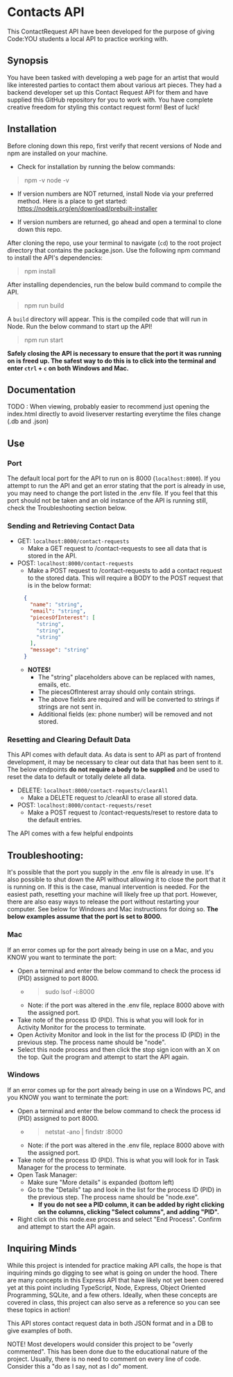 # Contacts API
This ContactRequest API have been developed for the purpose of giving Code:YOU students a local API to practice working with.

## Synopsis
You have been tasked with developing a web page for an artist that would like interested parties to contact them about various art pieces. They had a backend developer set up this Contact Request API for them and have supplied this GitHub repository for you to work with. You have complete creative freedom for styling this contact request form! Best of luck!

## Installation
Before cloning down this repo, first verify that recent versions of Node and npm are installed on your machine.
- Check for installation by running the below commands:
> npm -v
> node -v

- If version numbers are NOT returned, install Node via your preferred method. Here is a place to get started:
https://nodejs.org/en/download/prebuilt-installer

- If version numbers are returned, go ahead and open a terminal to clone down this repo.

After cloning the repo, use your terminal to navigate (`cd`) to the root project directory that contains the package.json. Use the following npm command to install the API's dependencies:
> npm install

After installing dependencies, run the below build command to compile the API.
> npm run build

A `build` directory will appear. This is the compiled code that will run in Node. Run the below command to start up the API!
> npm run start

**Safely closing the API is necessary to ensure that the port it was running on is freed up. The safest way to do this is to click into the terminal and enter `ctrl` + `c` on both Windows and Mac.**

## Documentation
TODO : When viewing, probably easier to recommend just opening the index.html directly to avoid liveserver restarting everytime the files change (.db and .json)

## Use
### Port
The default local port for the API to run on is 8000 (`localhost:8000`). If you attempt to run the API and get an error stating that the port is already in use, you may need to change the port listed in the .env file. If you feel that this port should not be taken and an old instance of the API is running still, check the Troubleshooting section below.

### Sending and Retrieving Contact Data
- GET: `localhost:8000/contact-requests`
  - Make a GET request to /contact-requests to see all data that is stored in the API.
- POST: `localhost:8000/contact-requests`
  - Make a POST request to /contact-requests to add a contact request to the stored data. This will require a BODY to the POST request that is in the below format:
  ```json
    {
      "name": "string",
      "email": "string",
      "piecesOfInterest": [
        "string",
        "string",
        "string"
      ],
      "message": "string"
    }
  ```
  - **NOTES!** 
    - The "string" placeholders above can be replaced with names, emails, etc.
    - The piecesOfInterest array should only contain strings. 
    - The above fields are required and will be converted to strings if strings are not sent in.
    - Additional fields (ex: phone number) will be removed and not stored.

### Resetting and Clearing Default Data
This API comes with default data. As data is sent to API as part of frontend development, it may be necessary to clear out data that has been sent to it. The below endpoints **do not require a body to be supplied** and be used to reset the data to default or totally delete all data.

- DELETE: `localhost:8000/contact-requests/clearAll`
  - Make a DELETE request to /clearAll to erase all stored data.
- POST: `localhost:8000/contact-requests/reset`
  - Make a POST request to /contact-requests/reset to restore data to the default entries.

The API comes with a few helpful endpoints

## Troubleshooting:
It's possible that the port you supply in the .env file is already in use. It's also possible to shut down the API without allowing it to close the port that it is running on. If this is the case, manual intervention is needed. For the easiest path, resetting your machine will likely free up that port. However, there are also easy ways to release the port without restarting your computer. See below for Windows and Mac instructions for doing so. **The below examples assume that the port is set to 8000.**

### Mac
If an error comes up for the port already being in use on a Mac, and you KNOW you want to terminate the port:
- Open a terminal and enter the below command to check the process id (PID) assigned to port 8000.
  - > sudo lsof -i:8000
  - Note: if the port was altered in the .env file, replace 8000 above with the assigned port.
- Take note of the process ID (PID). This is what you will look for in Activity Monitor for the process to terminate.
- Open Activity Monitor and look in the list for the process ID (PID) in the previous step. The process name should be "node".
- Select this node process and then click the stop sign icon with an X on the top. Quit the program and attempt to start the API again.

### Windows
If an error comes up for the port already being in use on a Windows PC, and you KNOW you want to terminate the port:
- Open a terminal and enter the below command to check the process id (PID) assigned to port 8000.
  - > netstat -ano | findstr :8000
  - Note: if the port was altered in the .env file, replace 8000 above with the assigned port.
- Take note of the process ID (PID). This is what you will look for in Task Manager for the process to terminate.
- Open Task Manager:
  - Make sure "More details" is expanded (bottom left)
  - Go to the "Details" tap and look in the list for the process ID (PID) in the previous step. The process name should be "node.exe".
	- **If you do not see a PID column, it can be added by right clicking on the columns, clicking "Select columns", and adding "PID".**
- Right click on this node.exe process and select "End Process". Confirm and attempt to start the API again.

## Inquiring Minds
While this project is intended for practice making API calls, the hope is that inquiring minds go digging to see what is going on under the hood. There are many concepts in this Express API that have likely not yet been covered yet at this point including TypeScript, Node, Express, Object Oriented Programming, SQLite, and a few others. Ideally, when these concepts are covered in class, this project can also serve as a reference so you can see these topics in action!

This API stores contact request data in both JSON format and in a DB to give examples of both.

NOTE! Most developers would consider this project to be "overly commented". This has been done due to the educational nature of the project. Usually, there is no need to comment on every line of code. Consider this a "do as I say, not as I do" moment.
